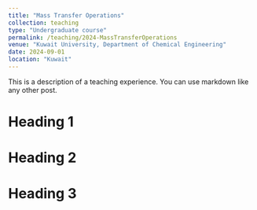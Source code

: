 ```yaml
---
title: "Mass Transfer Operations"
collection: teaching
type: "Undergraduate course"
permalink: /teaching/2024-MassTransferOperations
venue: "Kuwait University, Department of Chemical Engineering"
date: 2024-09-01
location: "Kuwait"
---
```


This is a description of a teaching experience. You can use markdown like any other post.

Heading 1
======

Heading 2
======

Heading 3
======
